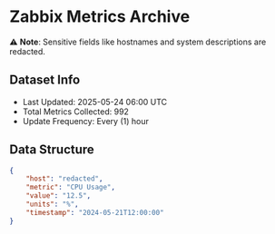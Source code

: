 # Zabbix Metrics Archive

⚠️ **Note**: Sensitive fields like hostnames and system descriptions are redacted.

## Dataset Info
- Last Updated: 2025-05-24 06:00 UTC
- Total Metrics Collected: 992
- Update Frequency: Every (1) hour

## Data Structure
```json
{
    "host": "redacted",
    "metric": "CPU Usage",
    "value": "12.5",
    "units": "%",
    "timestamp": "2024-05-21T12:00:00"
}
```
